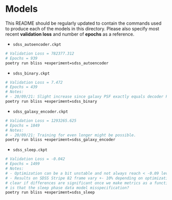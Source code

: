 # Models

This README should be regularly updated to contain the commands used to produce each of the models
in this directory. Please also specify most recent **validation loss** and number of
**epochs** as a reference.

* ``sdss_autoencoder.ckpt``

```bash
# Validation Loss = 782377.312
# Epochs = 939
poetry run bliss +experiment=sdss_autoencoder
```

* ``sdss_binary.ckpt``

```bash
# Validation Loss = 7.472
# Epochs = 439
# Notes:
# - 20/09/21: Slight increase since galaxy PSF exactly equals decoder PSF
poetry run bliss +experiment=sdss_binary
```

* ``sdss_galaxy_encoder.ckpt``

```bash
# Validation Loss = 1293265.625
# Epochs = 1849
# Notes:
# - 20/09/21: Training for even longer might be possible.
poetry run bliss +experiment=sdss_galaxy_encoder
```

* ``sdss_sleep.ckpt``

```bash
# Validation Loss = -0.042
# Epochs = 1499
# Notes:
# - Optimization can be a bit unstable and not always reach < -0.09 level (which seems to be significant cutoff)
# - Results on SDSS Stripe 82 frame vary +- 10% depending on optimization (at least current metrics), might become
# clear if differences are significant once we make metrics as a function of magnitude. Another possibility
# is that the sleep phase data model misspecification?
poetry run bliss +experiment=sdss_sleep
```
